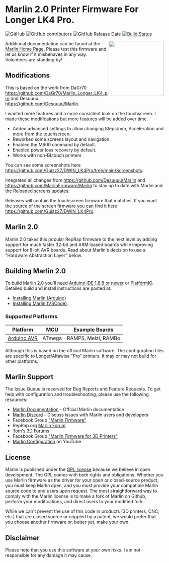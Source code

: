 # Marlin 2.0 Printer Firmware For Longer LK4 Pro.


![GitHub](https://img.shields.io/github/license/marlinfirmware/marlin.svg)
![GitHub contributors](https://img.shields.io/github/contributors/marlinfirmware/marlin.svg)
![GitHub Release Date](https://img.shields.io/github/release-date/marlinfirmware/marlin.svg)
[![Build Status](https://github.com/MarlinFirmware/Marlin/workflows/CI/badge.svg?branch=bugfix-2.0.x)](https://github.com/MarlinFirmware/Marlin/actions)

<img align="right" width=175 src="buildroot/share/pixmaps/logo/marlin-250.png" />

Additional documentation can be found at the [Marlin Home Page](https://marlinfw.org/).
Please test this firmware and let us know if it misbehaves in any way. Volunteers are standing by!

## Modifications

This is based on the work from DaGr70 https://github.com/DaGr70/Marlin_Longer_LK4_pro and Desuuuu https://github.com/Desuuuu/Marlin.

I wanted more features and a more consistent look on the touchscreen. I made these modifications but more features will be added over time.
- Added advanced settings to allow changing Steps/mm, Acceleration and more from the touchscreen.
- Reworked some screens layout and navigation.
- Enabled the M600 command by default.
- Enabled power loss recovery by default.
- Works with non-BLtouch printers

You can see some screenshots here https://github.com/Guizz27/DWIN_LK4Pro/tree/main/Screenshots.

Integrated all changes from https://github.com/Desuuuu/Marlin and https://github.com/MarlinFirmware/Marlin to stay up to date with Marlin and the Reloaded screens updates.

Releases will contain the touchscreen firmware that matches. If you want the source of the screen firmware you can find it here https://github.com/Guizz27/DWIN_LK4Pro.

## Marlin 2.0

Marlin 2.0 takes this popular RepRap firmware to the next level by adding support for much faster 32-bit and ARM-based boards while improving support for 8-bit AVR boards. Read about Marlin's decision to use a "Hardware Abstraction Layer" below.

## Building Marlin 2.0

To build Marlin 2.0 you'll need [Arduino IDE 1.8.8 or newer](https://www.arduino.cc/en/main/software) or [PlatformIO](http://docs.platformio.org/en/latest/ide.html#platformio-ide). Detailed build and install instructions are posted at:

  - [Installing Marlin (Arduino)](http://marlinfw.org/docs/basics/install_arduino.html)
  - [Installing Marlin (VSCode)](http://marlinfw.org/docs/basics/install_platformio_vscode.html).

### Supported Platforms
  
  Platform|MCU|Example Boards
  --------|---|-------
  [Arduino AVR](https://www.arduino.cc/)|ATmega|RAMPS, Melzi, RAMBo

  Although this is based on the official Marlin software. The configuration files are specific to Longer/Alfawise "Pro" printers.
  It may or may not build for other platforms.

## Marlin Support

The Issue Queue is reserved for Bug Reports and Feature Requests. To get help with configuration and troubleshooting, please use the following resources:

- [Marlin Documentation](http://marlinfw.org) - Official Marlin documentation
- [Marlin Discord](https://discord.gg/n5NJ59y) - Discuss issues with Marlin users and developers
- Facebook Group ["Marlin Firmware"](https://www.facebook.com/groups/1049718498464482/)
- RepRap.org [Marlin Forum](http://forums.reprap.org/list.php?415)
- [Tom's 3D Forums](https://forum.toms3d.org/)
- Facebook Group ["Marlin Firmware for 3D Printers"](https://www.facebook.com/groups/3Dtechtalk/)
- [Marlin Configuration](https://www.youtube.com/results?search_query=marlin+configuration) on YouTube

## License

Marlin is published under the [GPL license](/LICENSE) because we believe in open development. The GPL comes with both rights and obligations. Whether you use Marlin firmware as the driver for your open or closed-source product, you must keep Marlin open, and you must provide your compatible Marlin source code to end users upon request. The most straightforward way to comply with the Marlin license is to make a fork of Marlin on Github, perform your modifications, and direct users to your modified fork.

While we can't prevent the use of this code in products (3D printers, CNC, etc.) that are closed source or crippled by a patent, we would prefer that you choose another firmware or, better yet, make your own.

## Disclaimer
Please note that you use this software at your own risks. I am not responsible for any damage it may cause.
